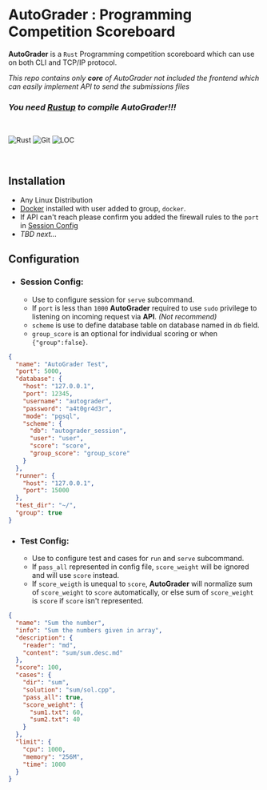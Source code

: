# **AutoGrader** : Programming Competition Scoreboard

**AutoGrader** is a `Rust` Programming competition scoreboard which can use on both CLI and TCP/IP protocol.

_This repo contains only ***core*** of AutoGrader not included the frontend which can easily implement API to send the submissions files_

### _You need [Rustup](https://rustup.rs/) to compile AutoGrader!!!_

<br/>

![Rust](https://img.shields.io/badge/rust-%23000000.svg?style=for-the-badge&logo=rust&logoColor=white)
![Git](https://img.shields.io/badge/git-%23F05033.svg?style=for-the-badge&logo=git&logoColor=white)
![LOC](https://img.shields.io/tokei/lines/github/PatrickChoDev/AutoGrader?color=Green&label=Line%20of%20Codes&logo=rust&style=flat-square)

<br/>

## **Installation**

- Any Linux Distribution
- [Docker](https://docker.com) installed with user added to group, `docker`.
- If API can't reach please confirm you added the firewall rules to the `port` in [Session Config](#SessionConfig)
- _TBD next..._

## **Configuration**

- ### <a name="#SessionConfig"></a>**Session Config**:
  - Use to configure session for `serve` subcommand.
  - If `port` is less than `1000` **AutoGrader** required to use `sudo` privilege to listening on incoming request via **API**. _(Not recommend)_
  - `scheme` is use to define database table on database named in `db` field.
  - `group_score` is an optional for individual scoring or when `{"group":false}`.

```json
{
  "name": "AutoGrader Test",
  "port": 5000,
  "database": {
    "host": "127.0.0.1",
    "port": 12345,
    "username": "autograder",
    "password": "a4t0gr4d3r",
    "mode": "pgsql",
    "scheme": {
      "db": "autograder_session",
      "user": "user",
      "score": "score",
      "group_score": "group_score"
    }
  },
  "runner": {
    "host": "127.0.0.1",
    "port": 15000
  },
  "test_dir": "~/",
  "group": true
}
```

- ### **Test Config**:
  - Use to configure test and cases for `run` and `serve` subcommand.
  - If `pass_all` represented in config file, `score_weight` will be ignored and will use `score` instead.
  - If `score_weigth` is unequal to `score`, **AutoGrader** will normalize sum of `score_weight` to `score` automatically, or else sum of `score_weight` is `score` if `score` isn't represented.

```json
{
  "name": "Sum the number",
  "info": "Sum the numbers given in array",
  "description": {
    "reader": "md",
    "content": "sum/sum.desc.md"
  },
  "score": 100,
  "cases": {
    "dir": "sum",
    "solution": "sum/sol.cpp",
    "pass_all": true,
    "score_weight": {
      "sum1.txt": 60,
      "sum2.txt": 40
    }
  },
  "limit": {
    "cpu": 1000,
    "memory": "256M",
    "time": 1000
  }
}
```
